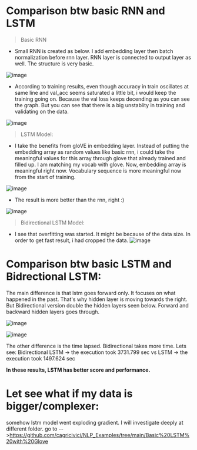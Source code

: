 # Comparison btw basic RNN and LSTM

> Basic RNN
* Small RNN is created as below. I add embedding layer then batch normalization before rnn layer. RNN layer is connected to output layer as well.  The structure is very basic.
  
![image](https://github.com/user-attachments/assets/0befce03-af4b-4abf-a2ec-4f7bd58e0035)

* According to training results, even though accuracy in train oscillates at same line and val_acc seems saturated a little bit, i would keep the training going on. Because the val loss keeps decending as you can see the graph. But you can see that there is a big unstablity in training and validating on the data.
  
![image](https://github.com/user-attachments/assets/a2452085-b7d6-4c69-a916-811955094afa)

> LSTM Model:
* I take the benefits from gloVE in embedding layer. Instead of putting the embedding array as random values like basic rnn, i could take the meaningful values for this array through glove that already trained and filled up. I am matching my vocab with glove. Now, embedding array is meaningful right now. Vocabulary sequence is more meaningful now from the start of training.
  
![image](https://github.com/user-attachments/assets/f65b8e9a-6b7f-48d9-94fd-1d8602927f0e)

* The result is more better than the rnn, right :)
  
![image](https://github.com/user-attachments/assets/ec10315b-3ba8-4b7a-b03b-c5ce7c0e45dc)

> Bidirectional LSTM Model:
* I see that overfitting was started. It might be because of the data size. In order to get fast result, i had cropped the data. 
![image](https://github.com/user-attachments/assets/1d2d6e6a-b649-445e-93ae-bf58d5aa6853)

# Comparison btw basic LSTM and Bidrectional LSTM:
The main difference is that lstm goes forward only. It focuses on what happened in the past. That's why hidden layer is moving towards the right. But Bidirectional version double the hidden layers seen below. Forward and backward hidden layers goes through.

![image](https://github.com/user-attachments/assets/c4fcf757-5fee-4d51-bba5-e401b6d71e06)

![image](https://github.com/user-attachments/assets/b8974671-5a4a-49d4-a774-d60b66d7a521)

The other difference is the time lapsed. Bidirectional takes more time. Lets see:
Bidirectional LSTM -> the execution took 3731.799 sec vs LSTM -> the execution took 1497.624 sec

**In these results, LSTM has better score and performance.**

# Let see what if my data is bigger/complexer:
somehow lstm model went exploding gradient. I will investigate deeply at different folder. go to -->https://github.com/cagricivici/NLP_Examples/tree/main/Basic%20LSTM%20with%20Glove




